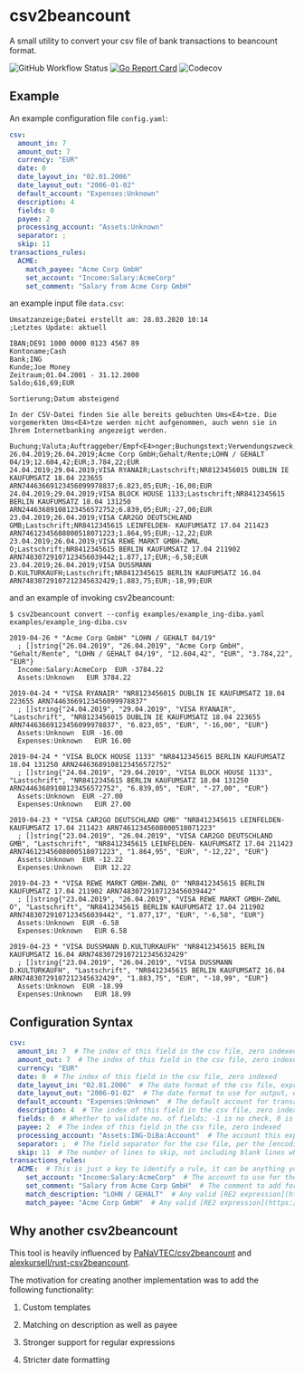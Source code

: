 # csv2beancount

A small utility to convert your csv file of bank transactions to beancount format.

![GitHub Workflow Status](https://img.shields.io/github/workflow/status/cewood/csv2beancount/main) [![Go Report Card](https://goreportcard.com/badge/github.com/cewood/csv2beancount)](https://goreportcard.com/report/github.com/cewood/csv2beancount) ![Codecov](https://img.shields.io/codecov/c/github/cewood/csv2beancount)


## Example

An example configuration file `config.yaml`:

```yaml
csv:
  amount_in: 7
  amount_out: 7
  currency: "EUR"
  date: 0
  date_layout_in: "02.01.2006"
  date_layout_out: "2006-01-02"
  default_account: "Expenses:Unknown"
  description: 4
  fields: 0
  payee: 2
  processing_account: "Assets:Unknown"
  separator: ;
  skip: 11
transactions_rules:
  ACME:
    match_payee: "Acme Corp GmbH"
    set_account: "Income:Salary:AcmeCorp"
    set_comment: "Salary from Acme Corp GmbH"
```


an example input file `data.csv`:

```
Umsatzanzeige;Datei erstellt am: 28.03.2020 10:14
;Letztes Update: aktuell

IBAN;DE91 1000 0000 0123 4567 89
Kontoname;Cash
Bank;ING
Kunde;Joe Money
Zeitraum;01.04.2001 - 31.12.2000
Saldo;616,69;EUR

Sortierung;Datum absteigend

In der CSV-Datei finden Sie alle bereits gebuchten Ums<E4>tze. Die vorgemerkten Ums<E4>tze werden nicht aufgenommen, auch wenn sie in Ihrem Internetbanking angezeigt werden.

Buchung;Valuta;Auftraggeber/Empf<E4>nger;Buchungstext;Verwendungszweck;Saldo;W<E4>hrung;Betrag;W<E4>hrung
26.04.2019;26.04.2019;Acme Corp GmbH;Gehalt/Rente;LOHN / GEHALT 04/19;12.604,42;EUR;3.784,22;EUR
24.04.2019;29.04.2019;VISA RYANAIR;Lastschrift;NR8123456015 DUBLIN IE KAUFUMSATZ 18.04 223655 ARN74463669123456099978837;6.823,05;EUR;-16,00;EUR
24.04.2019;29.04.2019;VISA BLOCK HOUSE 1133;Lastschrift;NR8412345615 BERLIN KAUFUMSATZ 18.04 131250 ARN24463689108123456572752;6.839,05;EUR;-27,00;EUR
23.04.2019;26.04.2019;VISA CAR2GO DEUTSCHLAND GMB;Lastschrift;NR8412345615 LEINFELDEN- KAUFUMSATZ 17.04 211423 ARN74612345608000518071223;1.864,95;EUR;-12,22;EUR
23.04.2019;26.04.2019;VISA REWE MARKT GMBH-ZWNL O;Lastschrift;NR8412345615 BERLIN KAUFUMSATZ 17.04 211902 ARN74830729107123456039442;1.877,17;EUR;-6,58;EUR
23.04.2019;26.04.2019;VISA DUSSMANN D.KULTURKAUFH;Lastschrift;NR8412345615 BERLIN KAUFUMSATZ 16.04 ARN74830729107212345632429;1.883,75;EUR;-18,99;EUR
```


and an example of invoking csv2beancount:

```shell
$ csv2beancount convert --config examples/example_ing-diba.yaml examples/example_ing-diba.csv

2019-04-26 * "Acme Corp GmbH" "LOHN / GEHALT 04/19"
  ; []string{"26.04.2019", "26.04.2019", "Acme Corp GmbH", "Gehalt/Rente", "LOHN / GEHALT 04/19", "12.604,42", "EUR", "3.784,22", "EUR"}
  Income:Salary:AcmeCorp  EUR -3784.22
  Assets:Unknown   EUR 3784.22

2019-04-24 * "VISA RYANAIR" "NR8123456015 DUBLIN IE KAUFUMSATZ 18.04 223655 ARN74463669123456099978837"
  ; []string{"24.04.2019", "29.04.2019", "VISA RYANAIR", "Lastschrift", "NR8123456015 DUBLIN IE KAUFUMSATZ 18.04 223655 ARN74463669123456099978837", "6.823,05", "EUR", "-16,00", "EUR"}
  Assets:Unknown  EUR -16.00
  Expenses:Unknown   EUR 16.00

2019-04-24 * "VISA BLOCK HOUSE 1133" "NR8412345615 BERLIN KAUFUMSATZ 18.04 131250 ARN24463689108123456572752"
  ; []string{"24.04.2019", "29.04.2019", "VISA BLOCK HOUSE 1133", "Lastschrift", "NR8412345615 BERLIN KAUFUMSATZ 18.04 131250 ARN24463689108123456572752", "6.839,05", "EUR", "-27,00", "EUR"}
  Assets:Unknown  EUR -27.00
  Expenses:Unknown   EUR 27.00

2019-04-23 * "VISA CAR2GO DEUTSCHLAND GMB" "NR8412345615 LEINFELDEN- KAUFUMSATZ 17.04 211423 ARN74612345608000518071223"
  ; []string{"23.04.2019", "26.04.2019", "VISA CAR2GO DEUTSCHLAND GMB", "Lastschrift", "NR8412345615 LEINFELDEN- KAUFUMSATZ 17.04 211423 ARN74612345608000518071223", "1.864,95", "EUR", "-12,22", "EUR"}
  Assets:Unknown  EUR -12.22
  Expenses:Unknown   EUR 12.22

2019-04-23 * "VISA REWE MARKT GMBH-ZWNL O" "NR8412345615 BERLIN KAUFUMSATZ 17.04 211902 ARN74830729107123456039442"
  ; []string{"23.04.2019", "26.04.2019", "VISA REWE MARKT GMBH-ZWNL O", "Lastschrift", "NR8412345615 BERLIN KAUFUMSATZ 17.04 211902 ARN74830729107123456039442", "1.877,17", "EUR", "-6,58", "EUR"}
  Assets:Unknown  EUR -6.58
  Expenses:Unknown   EUR 6.58

2019-04-23 * "VISA DUSSMANN D.KULTURKAUFH" "NR8412345615 BERLIN KAUFUMSATZ 16.04 ARN74830729107212345632429"
  ; []string{"23.04.2019", "26.04.2019", "VISA DUSSMANN D.KULTURKAUFH", "Lastschrift", "NR8412345615 BERLIN KAUFUMSATZ 16.04 ARN74830729107212345632429", "1.883,75", "EUR", "-18,99", "EUR"}
  Assets:Unknown  EUR -18.99
  Expenses:Unknown   EUR 18.99
```


## Configuration Syntax

```yaml
csv:
  amount_in: 7  # The index of this field in the csv file, zero indexed
  amount_out: 7  # The index of this field in the csv file, zero indexed
  currency: "EUR"
  date: 0  # The index of this field in the csv file, zero indexed
  date_layout_in: "02.01.2006"  # The date format of the csv file, expressed in Go [Time.Format](https://golang.org/pkg/time/#pkg-constants)
  date_layout_out: "2006-01-02"  # The date format to use for output, expressed in Go [Time.Format](https://golang.org/pkg/time/#pkg-constants)
  default_account: "Expenses:Unknown"  # The default account for transactions if no rule matches
  description: 4  # The index of this field in the csv file, zero indexed
  fields: 0  # Whether to validate no. of fields; -1 is no check, 0 is infer from first row, and > 0 is explicit length
  payee: 2  # The index of this field in the csv file, zero indexed
  processing_account: "Assets:ING-DiBa:Account"  # The account this export/CSV pertains to
  separator: ;  # The field separator for the csv file, per the [encoding/csv/#Reader](https://golang.org/pkg/encoding/csv/#Reader) type
  skip: 11  # The number of lines to skip, not including blank lines which are excluded already by Go
transactions_rules:
  ACME:  # This is just a key to identify a rule, it can be anything you like
    set_account: "Income:Salary:AcmeCorp"  # The account to use for the other side of this transaction
    set_comment: "Salary from Acme Corp GmbH"  # The comment to add for this record, optional
    match_description: "LOHN / GEHALT"  # Any valid [RE2 expression](https://github.com/google/re2/wiki/Syntax)
    match_payee: "Acme Corp GmbH"  # Any valid [RE2 expression](https://github.com/google/re2/wiki/Syntax)
```


## Why another csv2beancount

This tool is heavily influenced by [PaNaVTEC/csv2beancount](https://github.com/PaNaVTEC/csv2beancount) and [alexkursell/rust-csv2beancount](https://github.com/alexkursell/rust-csv2beancount).

The motivation for creating another implementation was to add the following functionality:

 1. Custom templates

 1. Matching on description as well as payee

 1. Stronger support for regular expressions

 1. Stricter date formatting

